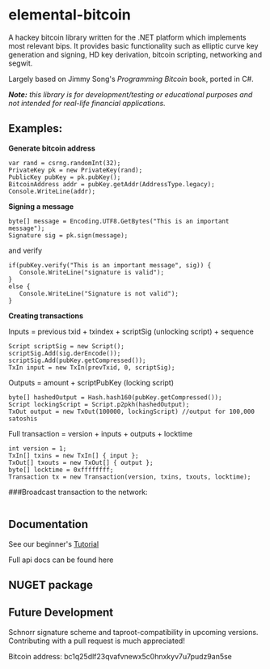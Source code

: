 # elemental-bitcoin

A hackey bitcoin library written for the .NET platform which implements most relevant bips. It provides basic functionality such as elliptic curve key
generation and signing, HD key derivation, bitcoin scripting, networking and segwit. 

Largely based on Jimmy Song's *Programming Bitcoin* book, ported in C#.


***Note:** this library is for development/testing or educational purposes and not intended for real-life financial applications.*


## **Examples:**

**Generate bitcoin address**
```
var rand = csrng.randomInt(32);
PrivateKey pk = new PrivateKey(rand);
PublicKey pubKey = pk.pubKey();
BitcoinAddress addr = pubKey.getAddr(AddressType.legacy);
Console.WriteLine(addr);
 ```
 
 **Signing a message**
 ```
 byte[] message = Encoding.UTF8.GetBytes("This is an important message");
 Signature sig = pk.sign(message);
 ```
 and verify
 ```
if(pubKey.verify("This is an important message", sig)) {
	Console.WriteLine("signature is valid");
}
else {
	Console.WriteLine("Signature is not valid");
}
```


**Creating transactions**

Inputs = previous txid + txindex + scriptSig (unlocking script) + sequence
```
Script scriptSig = new Script();
scriptSig.Add(sig.derEncode());
scriptSig.Add(pubKey.getCompressed());
TxIn input = new TxIn(prevTxid, 0, scriptSig);
```

Outputs = amount + scriptPubKey (locking script)
```
byte[] hashedOutput = Hash.hash160(pubKey.getCompressed());
Script lockingScript = Script.p2pkh(hashedOutput);
TxOut output = new TxOut(100000, lockingScript) //output for 100,000 satoshis
```

Full transaction = version + inputs + outputs + locktime
```
int version = 1;
TxIn[] txins = new TxIn[] { input };
TxOut[] txouts = new TxOut[] { output };
byte[] locktime = 0xffffffff;
Transaction tx = new Transaction(version, txins, txouts, locktime);
```

###Broadcast  transaction to the network:
```
```

## **Documentation**

See our beginner's [Tutorial](https://ch1ru.github.io/elemental-bitcoin/) 

Full api docs can be found here

## NUGET package

## **Future Development**

Schnorr signature scheme and taproot-compatibility in upcoming versions. 
Contributing with a pull request is much appreciated!


Bitcoin address: bc1q25dlf23qvafvnewx5c0hnxkyv7u7pudz9an5se
